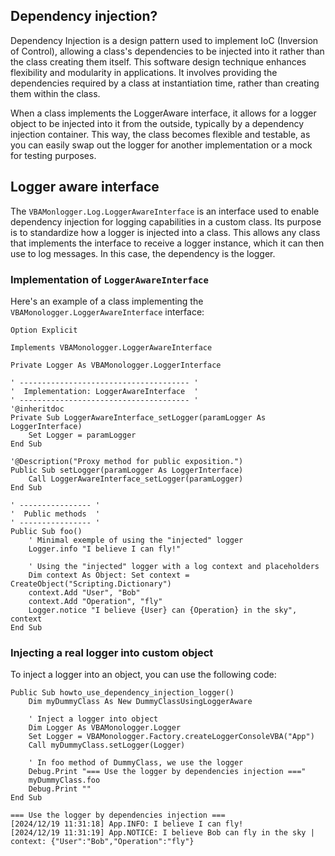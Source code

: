 
## Dependency injection?

Dependency Injection is a design pattern used to implement IoC (Inversion of Control), allowing a class's dependencies to be injected into it rather than the class creating them itself. This software design technique enhances flexibility and modularity in applications. It involves providing the dependencies required by a class at instantiation time, rather than creating them within the class.

When a class implements the LoggerAware interface, it allows for a logger object to be injected into it from the outside, typically by a dependency injection container. This way, the class becomes flexible and testable, as you can easily swap out the logger for another implementation or a mock for testing purposes. 

## Logger aware interface

The `VBAMonlogger.Log.LoggerAwareInterface` is an interface used to enable dependency injection for logging capabilities in a custom class. Its purpose is to standardize how a logger is injected into a class. This allows any class that implements the interface to receive a logger instance, which it can then use to log messages. In this case, the dependency is the logger.

### Implementation of `LoggerAwareInterface`

Here's an example of a class implementing the `VBAMonologger.LoggerAwareInterface` interface:

```vbscript title="DummyClassUsingLoggerAware.cls"
Option Explicit

Implements VBAMonologger.LoggerAwareInterface

Private Logger As VBAMonologger.LoggerInterface

' -------------------------------------- '
'  Implementation: LoggerAwareInterface  '
' -------------------------------------- '
'@inheritdoc
Private Sub LoggerAwareInterface_setLogger(paramLogger As LoggerInterface)
    Set Logger = paramLogger
End Sub

'@Description("Proxy method for public exposition.")
Public Sub setLogger(paramLogger As LoggerInterface)
    Call LoggerAwareInterface_setLogger(paramLogger)
End Sub

' ---------------- '
'  Public methods  '
' ---------------- '
Public Sub foo()
    ' Minimal exemple of using the "injected" logger
    Logger.info "I believe I can fly!"
    
    ' Using the "injected" logger with a log context and placeholders
    Dim context As Object: Set context = CreateObject("Scripting.Dictionary")
    context.Add "User", "Bob"
    context.Add "Operation", "fly"
    Logger.notice "I believe {User} can {Operation} in the sky", context
End Sub
```

### Injecting a real logger into custom object

To inject a logger into an object, you can use the following code:

```vbscript title="DummyModule.bas"
Public Sub howto_use_dependency_injection_logger()
    Dim myDummyClass As New DummyClassUsingLoggerAware
    
    ' Inject a logger into object
    Dim Logger As VBAMonologger.Logger
    Set Logger = VBAMonologger.Factory.createLoggerConsoleVBA("App")
    Call myDummyClass.setLogger(Logger)
    
    ' In foo method of DummyClass, we use the logger
    Debug.Print "=== Use the logger by dependencies injection ==="
    myDummyClass.foo
    Debug.Print ""
End Sub
```
``` title="Result"
=== Use the logger by dependencies injection ===
[2024/12/19 11:31:18] App.INFO: I believe I can fly!
[2024/12/19 11:31:19] App.NOTICE: I believe Bob can fly in the sky | context: {"User":"Bob","Operation":"fly"}
```